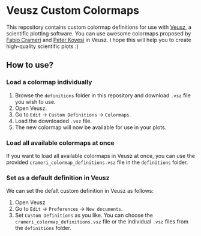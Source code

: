 # Veusz Custom Colormaps

This repository contains custom colormap definitions for use with
[Veusz](https://veusz.github.io/), a scientific plotting software.
You can use awesome colormaps proposed by [Fabio Crameri](https://www.fabiocrameri.ch/colourmaps/)
and [Peter Kovesi](https://colorcet.com/index.html)
in Veusz.
I hope this will help you to create high-quality scientific plots :)

## How to use?

### Load a colormap individually

1. Browse the `definitions` folder in this repository and download
   `.vsz` file you wish to use.
2. Open Veusz.
3. Go to `Edit` → `Custom Definitions` → `Colormaps`.
4. Load the downloaded `.vsz` file.
5. The new colormap will now be available for use in your plots.

### Load all available colormaps at once

If you want to load all available colormaps in Veusz at once, you can use
the provided `crameri_colormap_definitions.vsz` file in the `definitions` folder.

### Set as a default definition in Veusz

We can set the defalt custom definition in Veusz as follows:

1. Open Veusz
1. Go to `Edit` → `Preferences` → `New documents`.
1. Set `Custom Definitions` as you like.
   You can choose the `crameri_colormap_definitions.vsz` file or
   the individual `.vsz` files from the `definitions` folder.
